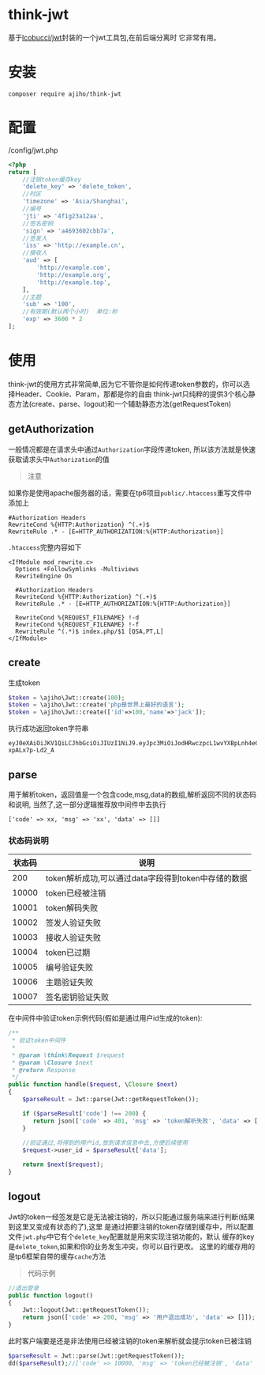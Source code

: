 # think-jwt

基于[lcobucci/jwt](https://packagist.org/packages/lcobucci/jwt)封装的一个jwt工具包,在前后端分离时
它非常有用。

# 安装

~~~
composer require ajiho/think-jwt
~~~

# 配置

/config/jwt.php

```php
<?php
return [
    //注销token缓存key
    'delete_key' => 'delete_token',
    //时区
    'timezone' => 'Asia/Shanghai',
    //编号
    'jti' => '4f1g23a12aa',
    //签名密钥
    'sign' => 'a4693602cbb7a',
    //签发人
    'iss' => 'http://example.cn',
    //接收人
    'aud' => [
        'http://example.com',
        'http://example.org',
        'http://example.top',
    ],
    //主题
    'sub' => '100',
    //有效期(默认两个小时)  单位:秒
    'exp' => 3600 * 2
];
```

# 使用

think-jwt的使用方式非常简单,因为它不管你是如何传递token参数的，你可以选择Header、Cookie、Param，那都是你的自由
think-jwt只纯粹的提供3个核心静态方法(create、parse、logout)和一个辅助静态方法(getRequestToken)

## getAuthorization

一般情况都是在请求头中通过`Authorization`字段传递token,
所以该方法就是快速获取请求头中`Authorization`的值

> 注意

如果你是使用apache服务器的话，需要在tp6项目`public/.htaccess`重写文件中添加上

~~~
#Authorization Headers
RewriteCond %{HTTP:Authorization} ^(.+)$
RewriteRule .* - [E=HTTP_AUTHORIZATION:%{HTTP:Authorization}]
~~~

`.htaccess`完整内容如下

~~~
<IfModule mod_rewrite.c>
  Options +FollowSymlinks -Multiviews
  RewriteEngine On

  #Authorization Headers
  RewriteCond %{HTTP:Authorization} ^(.+)$
  RewriteRule .* - [E=HTTP_AUTHORIZATION:%{HTTP:Authorization}]

  RewriteCond %{REQUEST_FILENAME} !-d
  RewriteCond %{REQUEST_FILENAME} !-f
  RewriteRule ^(.*)$ index.php/$1 [QSA,PT,L]
</IfModule>
~~~

## create

生成token

```php
$token = \ajiho\Jwt::create(100);
$token = \ajiho\Jwt::create('php是世界上最好的语言');
$token = \ajiho\Jwt::create(['id'=>100,'name'=>'jack']);
```

执行成功返回token字符串

~~~
eyJ0eXAiOiJKV1QiLCJhbGciOiJIUzI1NiJ9.eyJpc3MiOiJodHRwczpcL1wvYXBpLnh4eC5jb20iLCJhdWQiOiJodHRwczpcL1wvd3d3Lnh4eC5jb20iLCJqdGkiOiIzZjJnNTdhOTJhYSIsImlhdCI6MTY1MTg1MTQ2MywibmJmIjoxNjUxODUxNDYyLCJleHAiOjE2NTE4NTg2NjMsIl90aGlua0p3dCI6IntcImlkXCI6MTAwLFwibmFtZVwiOlwiSmFja1wifSJ9.yVjHKxtZii3YfSwGMfFX_PIuBM5co-xpALx7p-Ld2_A
~~~

## parse

用于解析token，返回值是一个包含code,msg,data的数组,解析返回不同的状态码和说明,
当然了,这一部分逻辑推荐放中间件中去执行

~~~
['code' => xx, 'msg' => 'xx', 'data' => []]
~~~

### 状态码说明

| 状态码 | 说明 |
|--|--|
| 200 | token解析成功,可以通过data字段得到token中存储的数据 |
| 10000 | token已经被注销 |
| 10001 | token解码失败 |
| 10002 | 签发人验证失败 |
| 10003 | 接收人验证失败 |
| 10004 | token已过期 |
| 10005 | 编号验证失败 |
| 10006 | 主题验证失败 |
| 10007 | 签名密钥验证失败 |



在中间件中验证token示例代码(假如是通过用户id生成的token):


```php
/**
 * 验证token中间件
 * 
 * @param \think\Request $request
 * @param \Closure $next
 * @return Response
 */
public function handle($request, \Closure $next)
{
    $parseResult = Jwt::parse(Jwt::getRequestToken());

    if ($parseResult['code'] !== 200) {
       return json(['code' => 401, 'msg' => 'token解析失败', 'data' => []]);
    }
    
    //验证通过,将得到的用户id,放到请求信息中去,方便后续使用
    $request->user_id = $parseResult['data'];

    return $next($request);
}
```


## logout

Jwt的token一经签发是它是无法被注销的，所以只能通过服务端来进行判断(结果到这里又变成有状态的了),这里
是通过把要注销的token存储到缓存中，所以配置文件`jwt.php`中它有个`delete_key`配置就是用来实现注销功能的，默认
缓存的key是`delete_token`,如果和你的业务发生冲突，你可以自行更改。 
这里的的缓存用的是tp6框架自带的缓存`cache`方法


> 代码示例

```php
//退出登录
public function logout()
{
    Jwt::logout(Jwt::getRequestToken());
    return json(['code' => 200, 'msg' => '用户退出成功', 'data' => []]);
}
```

此时客户端要是还是非法使用已经被注销的token来解析就会提示token已被注销

```php
$parseResult = Jwt::parse(Jwt::getRequestToken());
dd($parseResult);//['code' => 10000, 'msg' => 'token已经被注销', 'data' => []]
```

